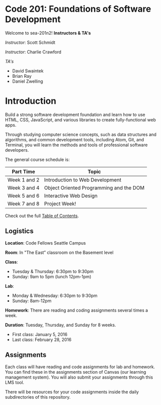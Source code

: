 # Code 201: Foundations of Software Development
Welcome to sea-201n2!
**Instructors & TA's**

*Instructor*: Scott Schmidt

*Instructor*: Charlie Crawford

*TA's*
- David Swaintek
- Brian Ray
- Daniel Zwelling

# Introduction
Build a strong software development foundation and learn how to use HTML, CSS, JavaScript, and various libraries to create fully-functional web apps.

Through studying computer science concepts, such as data structures and algorithms, and common development tools, including Atom, Git, and Terminal, you will learn the methods and tools of professional software developers.

The general course schedule is:

Part Time    | Topic
-------------|---------------
Week 1 and 2 | Introduction to Web Development
Week 3 and 4 | Object Oriented Programming and the DOM
Week 5 and 6 | Interactive Web Design
Week 7 and 8 | Project Week!

Check out the full [Table of Contents](SUMMARY.md).

## Logistics
**Location**: Code Fellows Seattle Campus

**Room**: In "The East” classroom on the Basement level

**Class**:
* Tuesday & Thursday: 6:30pm to 9:30pm
* Sunday: 9am to 5pm (lunch 12pm-1pm)

**Lab**:
* Monday & Wednesday: 6:30pm to 9:30pm
* Sunday: 8am-12pm

**Homework**: There are reading and coding assignments several times a week.

**Duration**: Tuesday, Thursday, and Sunday for 8 weeks.
* First class: January 5, 2016
* Last class: February 28, 2016

## Assignments

Each class will have reading and code assignments for lab and homework. You can find these in the assignments section of Canvas (our learning management system). You will also submit your assignments through this LMS tool.

There will be resources for your code assignments inside the daily subdirectories of this repository.
